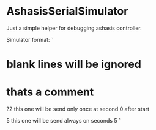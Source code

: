 # AshasisSerialSimulator

Just a simple helper for debugging ashasis controller.

Simulator format:
`
# blank lines will be ignored
# thats a comment
?2 this one will be send only once at second 0 after start

5 this one will be send always on seconds 5
`
